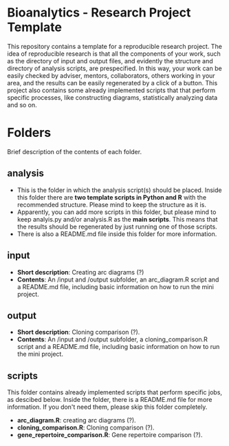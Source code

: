 # Bioanalytics - Research Project Template
This repository contains a template for a reproducible research project. The idea of reproducible research is that all the components of your work, such as the directory of input and output files, and evidently the structure and directory of analysis scripts, are prespecified. In this way, your work can be easily checked by adviser, mentors, collaborators, others working in your area, and the results can be easily regenerated by a click of a button.
This project also contains some already implemented scripts that that perform specific processes, like constructing diagrams, statistically analyzing data and so on.

# Folders
Brief description of the contents of each folder. 

## analysis
- This is the folder in which the analysis script(s) should be placed. Inside this folder there are **two template scripts in Python and R** with the recommended structure. Please mind to keep the structure as it is. 
- Apparently, you can add more scripts in this folder, but please mind to keep analyis.py and/or analysis.R as the **main scripts**. This means that the results should be regenerated by just running one of those scripts.
- There is also a README.md file inside this folder for more information.

## input
- **Short description**: Creating arc diagrams (?)
- **Contents**: An /input and /output subfolder, an arc_diagram.R script and a README.md file, including basic information on how to run the mini project.

## output
- **Short description**: Cloning comparison (?).
- **Contents**: An /input and /output subfolder, a cloning_comparison.R script and a README.md file, including basic information on how to run the mini project.

## scripts
This folder contains already implemented scripts that perform specific jobs, as descibed below. Inside the folder, there is a README.md file for more information. If you don't need them, please skip this folder completely.
- **arc_diagram.R**: creating arc diagrams (?).
- **cloning_comparison.R**: Cloning comparison (?).
- **gene_repertoire_comparison.R**: Gene repertoire comparison (?).
